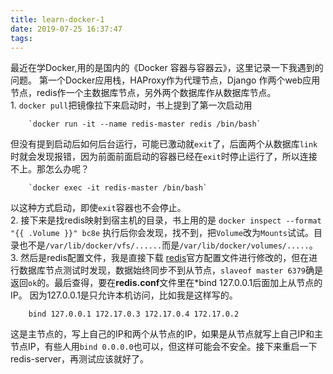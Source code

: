 ```yaml
---
title: learn-docker-1
date: 2019-07-25 16:37:47
tags:
---
```


 最近在学Docker,用的是国内的《Docker 容器与容器云》，这里记录一下我遇到的问题。
 第一个Docker应用栈，HAProxy作为代理节点，Django 作两个web应用节点，redis作一个主数据库节点，另外两个数据库作从数据库节点。            
1. 
`docker pull`把镜像拉下来启动时，书上提到了第一次启动用

        `docker run -it --name redis-master redis /bin/bash`

但没有提到启动后如何后台运行，可能已激动就`exit`了，后面两个从数据库`link`时就会发现报错，因为前面前面启动的容器已经在`exit`时停止运行了，所以连接不上。那怎么办呢？                 

        `docker exec -it redis-master /bin/bash`        

以这种方式启动，即使`exit`容器也不会停止。          
2. 接下来是找redis映射到宿主机的目录，书上用的是 `docker inspect --format "{{ .Volume }}" bc8e` 执行后你会发现，找不到，把`Volume`改为`Mounts`试试。目录也不是`/var/lib/docker/vfs/......`而是`/var/lib/docker/volumes/.....`。
3. 然后是redis配置文件，我是直接下载 [redis](http://download.redis.io/redis-stable/redis.conf "redis.conf")官方配置文件进行修改的，但在进行数据库节点测试时发现，数据始终同步不到从节点，`slaveof master 6379`确是返回`ok`的。最后查得，要在**redis.conf**文件里在*bind 127.0.0.1后面加上从节点的IP。 因为127.0.0.1是只允许本机访问，比如我是这样写的。

        bind 127.0.0.1 172.17.0.3 172.17.0.4 172.17.0.2         
这是主节点的，写上自己的IP和两个从节点的IP，如果是从节点就写上自己IP和主节点IP，有些人用`bind 0.0.0.0`也可以，但这样可能会不安全。接下来重启一下redis-server，再测试应该就好了。

